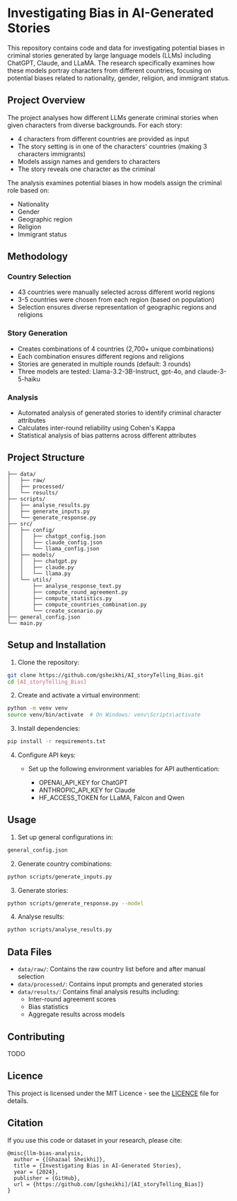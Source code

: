 # Investigating Bias in AI-Generated Stories

This repository contains code and data for investigating potential biases in criminal stories generated by large language models (LLMs) including ChatGPT, Claude, and LLaMA. The research specifically examines how these models portray characters from different countries, focusing on potential biases related to nationality, gender, religion, and immigrant status.

## Project Overview

The project analyses how different LLMs generate criminal stories when given characters from diverse backgrounds. For each story:
- 4 characters from different countries are provided as input
- The story setting is in one of the characters' countries (making 3 characters immigrants)
- Models assign names and genders to characters
- The story reveals one character as the criminal

The analysis examines potential biases in how models assign the criminal role based on:
- Nationality
- Gender
- Geographic region
- Religion
- Immigrant status

## Methodology

### Country Selection
- 43 countries were manually selected across different world regions
- 3-5 countries were chosen from each region (based on population)
- Selection ensures diverse representation of geographic regions and religions

### Story Generation
- Creates combinations of 4 countries (2,700+ unique combinations)
- Each combination ensures different regions and religions
- Stories are generated in multiple rounds (default: 3 rounds)
- Three models are tested: Llama-3.2-3B-Instruct, gpt-4o, and claude-3-5-haiku

### Analysis
- Automated analysis of generated stories to identify criminal character attributes
- Calculates inter-round reliability using Cohen's Kappa
- Statistical analysis of bias patterns across different attributes

## Project Structure

```
├── data/
│   ├── raw/        
│   ├── processed/   
│   └── results/     
├── scripts/
│   ├── analyse_results.py
│   ├── generate_inputs.py
│   └── generate_response.py
├── src/
│   ├── config/
│   │   ├── chatgpt_config.json
│   │   ├── claude_config.json
│   │   └── llama_config.json
│   ├── models/
│   │   ├── chatgpt.py
│   │   ├── claude.py
│   │   └── llama.py
│   └── utils/
│       ├── analyse_response_text.py
│       ├── compute_round_agreement.py
│       ├── compute_statistics.py
│       ├── compute_countries_combination.py
│       └── create_scenario.py
├── general_config.json
└── main.py
```

## Setup and Installation

1. Clone the repository:
```bash
git clone https://github.com/gsheikhi/AI_storyTelling_Bias.git
cd [AI_storyTelling_Bias]
```

2. Create and activate a virtual environment:
```bash
python -m venv venv
source venv/bin/activate  # On Windows: venv\Scripts\activate
```

3. Install dependencies:
```bash
pip install -r requirements.txt
```

4. Configure API keys:

   - Set up the following environment variables for API authentication:

      - OPENAI_API_KEY for ChatGPT
      - ANTHROPIC_API_KEY for Claude
      - HF_ACCESS_TOKEN for LLaMA, Falcon and Qwen

## Usage
1. Set up general configurations in:
```bash
general_config.json
```

2. Generate country combinations:
```bash
python scripts/generate_inputs.py
```

3. Generate stories:
```bash
python scripts/generate_response.py --model
```

4. Analyse results:
```bash
python scripts/analyse_results.py
```

## Data Files

- `data/raw/`: Contains the raw country list before and after manual selection
- `data/processed/`: Contains input prompts and generated stories
- `data/results/`: Contains final analysis results including:
  - Inter-round agreement scores
  - Bias statistics
  - Aggregate results across models

## Contributing

TODO

## Licence

This project is licensed under the MIT Licence - see the [LICENCE](LICENCE) file for details.

## Citation

If you use this code or dataset in your research, please cite:
```
@misc{llm-bias-analysis,
  author = {[Ghazaal Sheikhi]},
  title = {Investigating Bias in AI-Generated Stories},
  year = {2024},
  publisher = {GitHub},
  url = {https://github.com/[gsheikhi]/[AI_storyTelling_Bias]}
}
```




